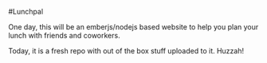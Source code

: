 #Lunchpal

One day, this will be an emberjs/nodejs based website to help you plan your lunch with friends and coworkers.

Today, it is a fresh repo with out of the box stuff uploaded to it.  Huzzah!